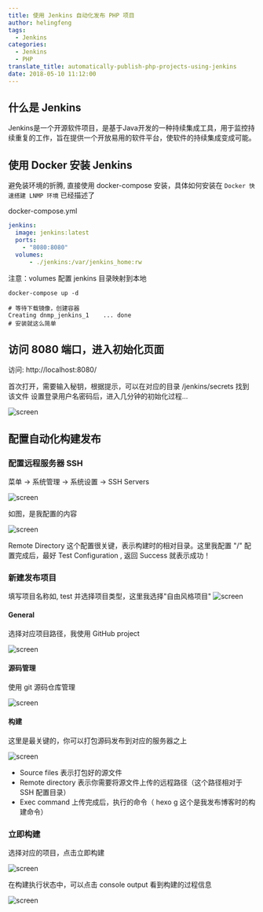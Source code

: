 ```yaml
---
title: 使用 Jenkins 自动化发布 PHP 项目
author: helingfeng
tags:
  - Jenkins
categories:
  - Jenkins
  - PHP
translate_title: automatically-publish-php-projects-using-jenkins
date: 2018-05-10 11:12:00
---
```

## 什么是 Jenkins

Jenkins是一个开源软件项目，是基于Java开发的一种持续集成工具，用于监控持续重复的工作，旨在提供一个开放易用的软件平台，使软件的持续集成变成可能。

## 使用 Docker 安装 Jenkins

避免装环境的折腾, 直接使用 docker-compose 安装，具体如何安装在 `Docker 快速搭建 LNMP 环境` 已经描述了

docker-compose.yml

```yml
jenkins:
  image: jenkins:latest
  ports:
    - "8080:8080"
  volumes:
      - ./jenkins:/var/jenkins_home:rw
```
注意：volumes 配置 jenkins 目录映射到本地

```shell
docker-compose up -d 

# 等待下载镜像，创建容器
Creating dnmp_jenkins_1    ... done
# 安装就这么简单
```

## 访问 8080 端口，进入初始化页面

访问: http://localhost:8080/

首次打开，需要输入秘钥，根据提示，可以在对应的目录 /jenkins/secrets 找到该文件
设置登录用户名密码后，进入几分钟的初始化过程...

![screen](/images/screen_5.png)

## 配置自动化构建发布

### 配置远程服务器 SSH

菜单 -> 系统管理 -> 系统设置 ->  SSH Servers

![screen](/images/screen_7.png)

如图，是我配置的内容

![screen](/images/screen_8.png)

Remote Directory 这个配置很关键，表示构建时的相对目录。这里我配置 "/" 
配置完成后，最好 Test Configuration , 返回 Success 就表示成功！

### 新建发布项目

填写项目名称如, test
并选择项目类型，这里我选择"自由风格项目"
![screen](/images/screen_6.png)

#### General

选择对应项目路径，我使用 GitHub project 

![screen](/images/screen_9.png)

#### 源码管理

使用 git 源码仓库管理

![screen](/images/screen_10.png)

#### 构建

这里是最关键的，你可以打包源码发布到对应的服务器之上

![screen](/images/screen_11.png)

- Source files 表示打包好的源文件
- Remote directory 表示你需要将源文件上传的远程路径（这个路径相对于 SSH 配置目录）
- Exec command 上传完成后，执行的命令（ hexo g 这个是我发布博客时的构建命令）

### 立即构建

选择对应的项目，点击立即构建

![screen](/images/screen_12.png)

在构建执行状态中，可以点击 console output 看到构建的过程信息

![screen](/images/screen_13.png)


 









